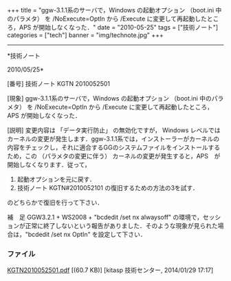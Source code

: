 ﻿+++
title = "ggw-3.1.1系のサーバで，Windows の起動オプション （boot.ini 中のパラメタ） を /NoExecute=OptIn から /Execute に変更して再起動したところ，APS が開始しなくなった．"
date = "2010-05-25"
tags = ["技術ノート"]
categories = ["tech"]
banner = "img/technote.jpg"
+++

-----------------------------------------------------------------------------------------------------------------------------

*技術ノート

2010/05/25*


[番号]
技術ノート KGTN 2010052501

[現象]
ggw-3.1.1系のサーバで，Windows の起動オプション （boot.ini
中のパラメタ） を /NoExecute=OptIn から /Execute
に変更して再起動したところ，APS が開始しなくなった．

[説明]
変更内容は 「データ実行防止」 の無効化ですが， Windows
レベルではカーネルの変更が発生します．ggw-3.1.1系では，インストーラーがカーネルの内容をチェックし，それに適合するGGのシステムファイルをインストールするため，この
（パラメタの変更に伴う）
カーネルの変更が発生すると，APS　が開始しなくなります．従って，

1) 起動オプションを元に戻す．
2) 技術ノート KGTN#2010052101 の復旧するための方法の3を試す．

のどちらかで復旧を行って下さい．

補　足
GGW3.2.1 + WS2008 + "bcdedit /set nx alwaysoff"
の環境で，セッションが正常に終了しないという報告がありました．そのような現象が見られた場合は，"bcdedit
/set nx OptIn" を設定して下さい．


### ファイル

 
 


[KGTN2010052501.pdf](http://techreport.kitasp.net/attachments/download/1513/KGTN2010052501.pdf)
 [(60.7 KB)] [kitasp 技術センター, 2014/01/29
17:17]


 


 

